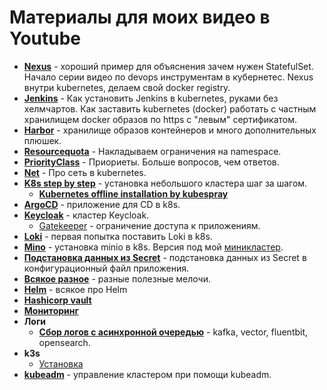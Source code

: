 # Материалы для моих видео в Youtube

* **[Nexus](nexus)** - хороший пример для объяснения зачем нужен StatefulSet.
Начало серии видео по devops инструментам в кубернетес.
Nexus внутри kubernetes, делаем свой docker registry.
* **[Jenkins](jenkins)** - Как установить Jenkins в kubernetes, руками без хелмчартов.
Как заставить kubernetes (docker) работать с частным хранилищем docker 
образов по https с "левым" сертификатом.
* **[Harbor](harbor/README.md)** - хранилище образов контейнеров и много 
дополнительных плюшек.
* **[Resourcequota](resourcequota)** - Накладываем ограничения на namespace.
* **[PriorityClass](PriorityClass)** - Приориеты. Больше вопросов, чем ответов.
* **[Net](net)** - Про сеть в kubernetes.
* **[K8s step by step](k8s-step-by-step)** - установка небольшого кластера шаг за шагом.
  * **[Kubernetes offline installation by kubespray](k8s-step-by-step/07-starter)**
* **[ArgoCD](argocd/README.md)** - приложение для CD в k8s.
* **[Keycloak](keycloak/README.md)** - кластер Keycloak.
  * [Gatekeeper](keycloak/gatekeeper/README.md) - ограничение доступа к приложениям.
* **[Loki](loki/README.md)** - первая попытка поставить Loki в k8s.
* **[Mino](minio/README.md)** - установка minio в k8s. Версия под мой [миникластер](k8s-step-by-step/00-planning/README.md).
* **[Подстановка данных из Secret](keycloak/gatekeeper/manifests-v3)** - подстановка данных из Secret в 
конфигурационный файл приложения.
* **[Всякое разное](notclassified)** - разные полезные мелочи.
* **[Helm](helm)** - всякое про Helm
* **[Hashicorp vault](vault)**
* **[Мониторинг](monitoring)**
* **Логи**
  * **[Сбор логов с асинхронной очередью](logs/async)** - kafka, vector, fluentbit, opensearch.
* **k3s**
  * [Установка](k3s)
* **[kubeadm](kubeadm)** - управление кластером при помощи kubeadm.